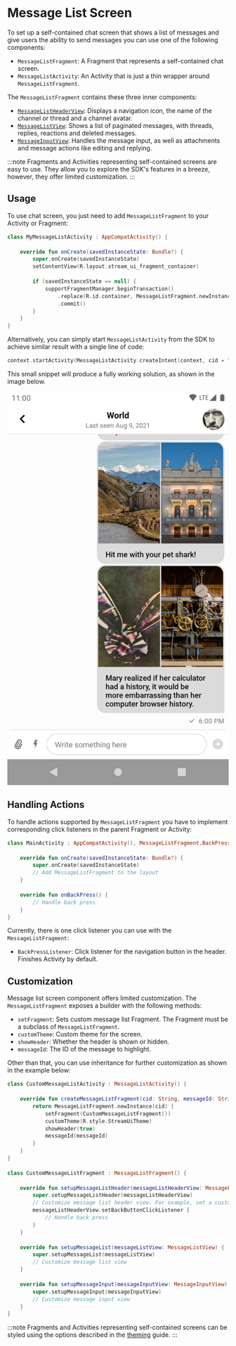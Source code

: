 # Message List Screen

To set up a self-contained chat screen that shows a list of messages and give users the ability to send messages you can use one of the following components:

* `MessageListFragment`: A Fragment that represents a self-contained chat screen.
* `MessageListActivity`: An Activity that is just a thin wrapper around `MessageListFragment`.

The `MessageListFragment` contains these three inner components:

* [`MessageListHeaderView`](06-message-list-header.md): Displays a navigation icon, the name of the channel or thread and a channel avatar.
* [`MessageListView`](05-message-list.md): Shows a list of paginated messages, with threads, replies, reactions and deleted messages.
* [`MessageInputView`](07-message-input.md): Handles the message input, as well as attachments and message actions like editing and replying.

:::note
Fragments and Activities representing self-contained screens are easy to use. They allow you to explore the SDK's features in a breeze, however, they offer limited customization.
:::

## Usage

To use chat screen, you just need to add `MessageListFragment` to your Activity or Fragment:

```kotlin
class MyMessageListActivity : AppCompatActivity() {

    override fun onCreate(savedInstanceState: Bundle?) {
        super.onCreate(savedInstanceState)
        setContentView(R.layout.stream_ui_fragment_container)

        if (savedInstanceState == null) {
            supportFragmentManager.beginTransaction()
                .replace(R.id.container, MessageListFragment.newInstance(cid = "channelType:channelId"))
                .commit()
        }
    }
}
```

Alternatively, you can simply start `MessageListActivity` from the SDK to achieve similar result with a single line of code:

```kotlin
context.startActivity(MessageListActivity.createIntent(context, cid = "channelType:channelId"))
```

This small snippet will produce a fully working solution, as shown in the image below.

![The Message List Screen Component](../../assets/message_list_screen.png)

## Handling Actions

To handle actions supported by `MessageListFragment` you have to implement corresponding click listeners in the parent Fragment or Activity:

```kotlin
class MainActivity : AppCompatActivity(), MessageListFragment.BackPressListener {

    override fun onCreate(savedInstanceState: Bundle?) {
        super.onCreate(savedInstanceState)
        // Add MessageListFragment to the layout
    }
    
    override fun onBackPress() {
        // Handle back press
    }
}
```

Currently, there is one click listener you can use with the `MessageListFragment`:

* `BackPressListener`: Click listener for the navigation button in the header. Finishes Activity by default.

## Customization

Message list screen component offers limited customization. The `MessageListFragment` exposes a builder with the following methods:

* `setFragment`: Sets custom message list Fragment. The Fragment must be a subclass of `MessageListFragment`.
* `customTheme`: Custom theme for the screen.
* `showHeader`: Whether the header is shown or hidden.
* `messageId`: The ID of the message to highlight.

Other than that, you can use inheritance for further customization as shown in the example below:

```kotlin
class CustomMessageListActivity : MessageListActivity() {

    override fun createMessageListFragment(cid: String, messageId: String?): MessageListFragment {
        return MessageListFragment.newInstance(cid) {
            setFragment(CustomMessageListFragment())
            customTheme(R.style.StreamUiTheme)
            showHeader(true)
            messageId(messageId)
        }
    }
}

class CustomMessageListFragment : MessageListFragment() {

    override fun setupMessageListHeader(messageListHeaderView: MessageListHeaderView) {
        super.setupMessageListHeader(messageListHeaderView)
        // Customize message list header view. For example, set a custom back button click listener:
        messageListHeaderView.setBackButtonClickListener {
            // Handle back press
        }
    }

    override fun setupMessageList(messageListView: MessageListView) {
        super.setupMessageList(messageListView)
        // Customize message list view
    }

    override fun setupMessageInput(messageInputView: MessageInputView) {
        super.setupMessageInput(messageInputView)
        // Customize message input view
    }
}
```

:::note
Fragments and Activities representing self-contained screens can be styled using the options described in the [theming](../02-theming.md) guide.
:::
